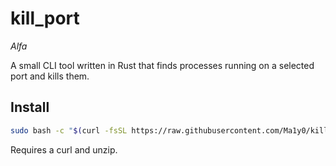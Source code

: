 # kill_port
*Alfa*

A small CLI tool written in Rust that finds processes running on a selected port and kills them.

## Install
```bash
sudo bash -c "$(curl -fsSL https://raw.githubusercontent.com/Ma1y0/kill_port/main/install.sh)"
```
Requires a curl and unzip.

